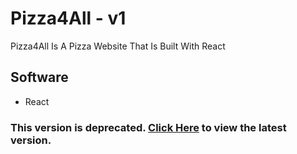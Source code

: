 # Pizza4All - v1 

Pizza4All Is A Pizza Website That Is Built With React

## Software

- React


### This version is deprecated. [Click Here](https://pizza.jackjona.live) to view the latest version.